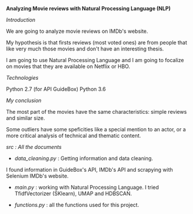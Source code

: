 **Analyzing Movie reviews with Natural Processing Language (NLP)**


*Introduction*

We are going to analyze movie reviews on IMDb's website. 

My hypothesis is that firsts reviews (most voted ones) are from people that like very much those movies and don't have an interesting thesis.

I am going to use Natural Processing Language and I am going to focalize on movies that they are available on Netflix or HBO.

*Technologies*

Python 2.7 (for API GuideBox)
Python 3.6


*My conclusion*

The most part of the movies have the same characteristics: simple reviews and similar size.

Some outliers have some speficities like a special mention to an actor, or a more critical analysis of technical and thematic content.

*src : All the documents*

- *data_cleaning.py* : Getting information and data cleaning.

I found information in GuideBox's API, IMDb's API and scrapying with Selenium IMDb's website.

- *main.py* : working with Natural Processing Language. I tried TfidfVectorizer (SKlearn), UMAP and HDBSCAN.

- *functions.py* : all the functions used for this project.






